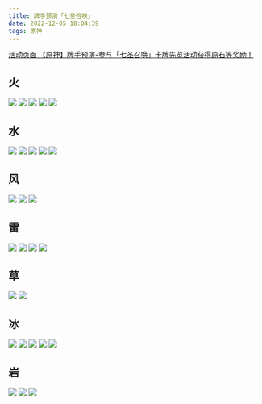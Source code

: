 ```yaml
---
title: 牌手预演「七圣召唤」
date: 2022-12-05 18:04:39
tags: 原神
---
```

[活动页面 【原神】牌手预演-参与「七圣召唤」卡牌先览活动获得原石等奖励！](https://webstatic.mihoyo.com/ys/event/e20221205-card-cnhdui/index.html)

## 火 ##
![](https://webstatic.mihoyo.com/upload/event/2022/12/05/103126161/a99b1a63467e45310f34def1f23dbfe8_3613393823761498301.jpeg)
![](https://webstatic.mihoyo.com/upload/event/2022/12/05/103126161/0d9eab3fbb253a1336e17e44b64293a2_7571334669291900322.jpeg)
![](https://webstatic.mihoyo.com/upload/event/2022/12/05/103126161/61e73791ef4bf0c94576687df21b6556_4992470684430160524.jpeg)
![](https://webstatic.mihoyo.com/upload/event/2022/12/05/103126161/40166f50232876ecfc88a17322804c62_9052745766944547035.jpeg)
![](https://webstatic.mihoyo.com/upload/event/2022/12/05/103126161/e99073d259b08b1923c6ea7e9e1d8dcb_1785044658742923282.jpeg)

## 水 ##
![](https://webstatic.mihoyo.com/upload/event/2022/12/05/103126161/beeeab6a60216a3fe096a50fc71fb08d_6644170456451084455.jpeg)
![](https://webstatic.mihoyo.com/upload/event/2022/12/05/103126161/90098a591ff87a37aee3db58b01ec760_8869558664797136317.jpeg)
![](https://webstatic.mihoyo.com/upload/event/2022/12/05/103126161/f8dc85156f2cd04bb821b17ce52f0d37_4411855087549477241.jpeg)
![](https://webstatic.mihoyo.com/upload/event/2022/12/05/103126161/a9b7eccd3c872f5ea44b38c9e0dddc11_2971049036983336833.jpeg)
![](https://webstatic.mihoyo.com/upload/event/2022/12/05/103126161/7c991cda512dd6db52181b81d6064aa5_2814024352431123986.jpeg)

## 风 ##
![](https://webstatic.mihoyo.com/upload/event/2022/12/05/103126161/07eec66b1e506c02d66ca502f01ecf3f_8516228312594736380.jpeg)
![](https://webstatic.mihoyo.com/upload/event/2022/12/05/103126161/d4d0f6601f932fd6efd0d075e9f5439d_3998075978342732277.jpeg)
![](https://webstatic.mihoyo.com/upload/event/2022/12/05/103126161/0506768fb494e8ce88a971d6b89ff402_5300953663852672522.jpeg)

## 雷 ##
![](https://webstatic.mihoyo.com/upload/event/2022/12/05/103126161/b21147e41027f8ac62cdbd12c1a891fd_3310852009441388061.jpeg)
![](https://webstatic.mihoyo.com/upload/event/2022/12/05/103126161/08e55bea3dd12161d40845ef3f802649_590709336755168241.jpeg)
![](https://webstatic.mihoyo.com/upload/event/2022/12/05/103126161/55b654641ce6e8a44b0f94dd8e6a458c_6962280746269772601.jpeg)
![](https://webstatic.mihoyo.com/upload/event/2022/12/05/103126161/3929342efa7642d9766abf2157e0b4e7_7305491720696974239.jpeg)

## 草 ##
![](https://webstatic.mihoyo.com/upload/event/2022/12/05/103126161/6612506a0f1a94d053885bffec0ef078_6543804004488520655.jpeg)
![](https://webstatic.mihoyo.com/upload/event/2022/12/05/103126161/c5b70e6ecdfd6fc1da88568b07c19f02_5698027297014859558.jpeg)

## 冰 ##

![](https://webstatic.mihoyo.com/upload/event/2022/12/05/103126161/9adf0242048ecba237db5788aa59a1b1_241984596470715225.jpeg)
![](https://webstatic.mihoyo.com/upload/event/2022/12/05/103126161/cf827556daaf917480b2c37a52f979d0_3084175762446244877.jpeg)
![](https://webstatic.mihoyo.com/upload/event/2022/12/05/103126161/3b2e2ac459ddb58ae397abce047eab04_2407711526625194078.jpeg)
![](https://webstatic.mihoyo.com/upload/event/2022/12/05/103126161/5a9872b6e232d7af07626eb46b84ff93_1124290969082236862.jpeg)
![](https://webstatic.mihoyo.com/upload/event/2022/12/05/103126161/496b52f84bffa0efce74c46b117d5a9e_943510694773561117.jpeg)

## 岩 ##
![](https://webstatic.mihoyo.com/upload/event/2022/12/05/103126161/ba6e4aefb03b214b93aa8f3c7f0a5880_8089160145780068511.jpeg)
![](https://webstatic.mihoyo.com/upload/event/2022/12/05/103126161/7e32053611e994ea26792b9d950b03b4_3207335015112536426.jpeg)
![](https://webstatic.mihoyo.com/upload/event/2022/12/05/103126161/e8c7126b105595cb43152f4241168f85_342677157646063884.jpeg)
